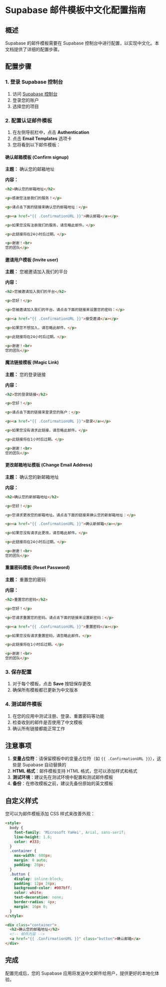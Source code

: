 # Supabase 邮件模板中文化配置指南

## 概述

Supabase 的邮件模板需要在 Supabase 控制台中进行配置，以实现中文化。本文档提供了详细的配置步骤。

## 配置步骤

### 1. 登录 Supabase 控制台

1. 访问 [Supabase 控制台](https://supabase.com/dashboard)
2. 登录您的账户
3. 选择您的项目

### 2. 配置认证邮件模板

1. 在左侧导航栏中，点击 **Authentication**
2. 点击 **Email Templates** 选项卡
3. 您将看到以下邮件模板：

#### 确认邮箱模板 (Confirm signup)

**主题：** 确认您的邮箱地址

**内容：**
```html
<h2>确认您的邮箱地址</h2>

<p>感谢您注册我们的服务！</p>

<p>请点击下面的链接来确认您的邮箱地址：</p>

<p><a href="{{ .ConfirmationURL }}">确认邮箱</a></p>

<p>如果您没有注册我们的服务，请忽略此邮件。</p>

<p>此链接将在24小时后过期。</p>

<p>谢谢！<br>
您的团队</p>
```

#### 邀请用户模板 (Invite user)

**主题：** 您被邀请加入我们的平台

**内容：**
```html
<h2>您被邀请加入我们的平台</h2>

<p>您好！</p>

<p>您被邀请加入我们的平台。请点击下面的链接来设置您的密码：</p>

<p><a href="{{ .ConfirmationURL }}">接受邀请</a></p>

<p>如果您不想加入，请忽略此邮件。</p>

<p>此链接将在24小时后过期。</p>

<p>谢谢！<br>
您的团队</p>
```

#### 魔法链接模板 (Magic Link)

**主题：** 您的登录链接

**内容：**
```html
<h2>您的登录链接</h2>

<p>您好！</p>

<p>请点击下面的链接来登录您的账户：</p>

<p><a href="{{ .ConfirmationURL }}">登录</a></p>

<p>如果您没有请求此链接，请忽略此邮件。</p>

<p>此链接将在1小时后过期。</p>

<p>谢谢！<br>
您的团队</p>
```

#### 更改邮箱地址模板 (Change Email Address)

**主题：** 确认您的新邮箱地址

**内容：**
```html
<h2>确认您的新邮箱地址</h2>

<p>您好！</p>

<p>您请求更改您的邮箱地址。请点击下面的链接来确认您的新邮箱地址：</p>

<p><a href="{{ .ConfirmationURL }}">确认新邮箱</a></p>

<p>如果您没有请求此更改，请忽略此邮件。</p>

<p>此链接将在24小时后过期。</p>

<p>谢谢！<br>
您的团队</p>
```

#### 重置密码模板 (Reset Password)

**主题：** 重置您的密码

**内容：**
```html
<h2>重置您的密码</h2>

<p>您好！</p>

<p>您请求重置您的密码。请点击下面的链接来设置新密码：</p>

<p><a href="{{ .ConfirmationURL }}">重置密码</a></p>

<p>如果您没有请求重置密码，请忽略此邮件。</p>

<p>此链接将在1小时后过期。</p>

<p>谢谢！<br>
您的团队</p>
```

### 3. 保存配置

1. 对于每个模板，点击 **Save** 按钮保存更改
2. 确保所有模板都已更新为中文版本

### 4. 测试邮件模板

1. 在您的应用中测试注册、登录、重置密码等功能
2. 检查收到的邮件是否使用了中文模板
3. 确认所有链接都能正常工作

## 注意事项

1. **变量占位符**：请保留模板中的变量占位符（如 `{{ .ConfirmationURL }}`），这些是 Supabase 自动替换的
2. **HTML 格式**：邮件模板支持 HTML 格式，您可以添加样式和格式
3. **测试环境**：建议先在测试环境中配置和测试邮件模板
4. **备份**：在修改模板之前，建议先备份原始的英文模板

## 自定义样式

您可以为邮件模板添加 CSS 样式来改善外观：

```html
<style>
  body {
    font-family: 'Microsoft YaHei', Arial, sans-serif;
    line-height: 1.6;
    color: #333;
  }
  .container {
    max-width: 600px;
    margin: 0 auto;
    padding: 20px;
  }
  .button {
    display: inline-block;
    padding: 12px 24px;
    background-color: #007bff;
    color: white;
    text-decoration: none;
    border-radius: 4px;
    margin: 16px 0;
  }
</style>

<div class="container">
  <h2>确认您的邮箱地址</h2>
  <!-- 邮件内容 -->
  <a href="{{ .ConfirmationURL }}" class="button">确认邮箱</a>
</div>
```

## 完成

配置完成后，您的 Supabase 应用将发送中文邮件给用户，提供更好的本地化体验。